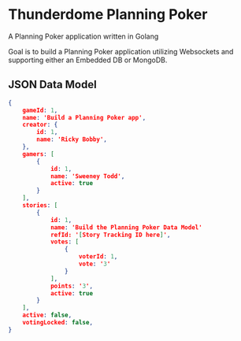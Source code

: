 # Thunderdome Planning Poker
A Planning Poker application written in Golang

Goal is to build a Planning Poker application utilizing Websockets and supporting either an Embedded DB or MongoDB.

## JSON Data Model

```json
{
    gameId: 1,
    name: 'Build a Planning Poker app',
    creator: {
        id: 1,
        name: 'Ricky Bobby',
    },
    gamers: [
        {
            id: 1,
            name: 'Sweeney Todd',
            active: true
        }
    ],
    stories: [
        {
            id: 1,
            name: 'Build the Planning Poker Data Model'
            refId: '[Story Tracking ID here]',
            votes: [
                {
                    voterId: 1,
                    vote: '3'
                }
            ],
            points: '3',
            active: true
        }
    ],
    active: false,
    votingLocked: false,
}
```